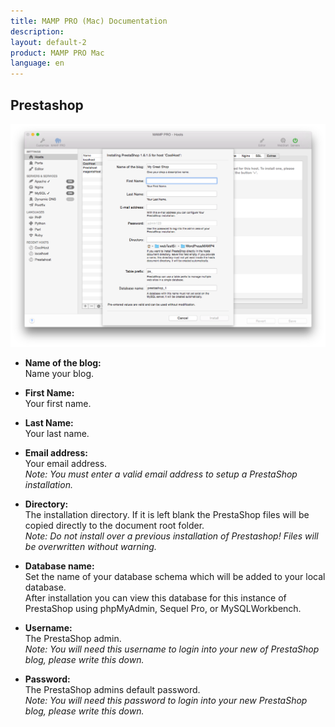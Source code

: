 ```yaml
---
title: MAMP PRO (Mac) Documentation
description: 
layout: default-2
product: MAMP PRO Mac
language: en
---
```


## Prestashop



![MAMP](PrestaShop.png)

*  **Name of the blog:**  
   Name your blog.

*  **First Name:**  
   Your first name.

*  **Last Name:**  
   Your last name.

*  **Email address:**  
   Your email address.  
   *Note: You must enter a valid email address to setup a PrestaShop installation.*

*  **Directory:**  
   The installation directory. If it is left blank the PrestaShop files will be copied directly to the document root folder.  
   *Note: Do not install over a previous installation of Prestashop! Files will be overwritten without warning.*  

*  **Database name:**  
   Set the name of your database schema which will be added to your local database.  
   After installation you can view this database for this instance of PrestaShop using phpMyAdmin, Sequel Pro, or           MySQLWorkbench. 
 
*  **Username:**  
   The PrestaShop admin.  
   *Note: You will need this username to login into your new of PrestaShop blog, please write this down.*  

*  **Password:**  
   The PrestaShop admins default password.  
   *Note: You will need this password to login into your new PrestaShop blog, please write this down.*

